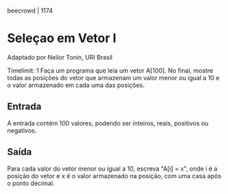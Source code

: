 beecrowd | 1174
# Seleçao em Vetor I
Adaptado por Neilor Tonin, URI  Brasil

Timelimit: 1
Faça um programa que leia um vetor A[100]. No final, mostre todas as posições do vetor que armazenam um valor menor ou igual a 10 e o valor armazenado em cada uma das posições.

## Entrada
A entrada contém 100 valores, podendo ser inteiros, reais, positivos ou negativos.

## Saída
Para cada valor do vetor menor ou igual a 10, escreva "A[i] = x", onde i é a posição do vetor e x é o valor armazenado na posição, com uma casa após o ponto decimal.